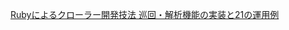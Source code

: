 [Rubyによるクローラー開発技法 巡回・解析機能の実装と21の運用例](http://www.amazon.co.jp/gp/product/4797380357/ref=as_li_qf_sp_asin_il_tl?ie=UTF8&camp=247&creative=1211&creativeASIN=4797380357&linkCode=as2&tag=yuki3738-22)


